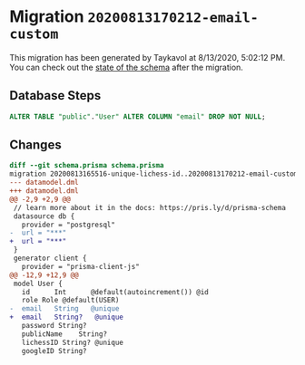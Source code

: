 # Migration `20200813170212-email-custom`

This migration has been generated by Taykavol at 8/13/2020, 5:02:12 PM.
You can check out the [state of the schema](./schema.prisma) after the migration.

## Database Steps

```sql
ALTER TABLE "public"."User" ALTER COLUMN "email" DROP NOT NULL;
```

## Changes

```diff
diff --git schema.prisma schema.prisma
migration 20200813165516-unique-lichess-id..20200813170212-email-custom
--- datamodel.dml
+++ datamodel.dml
@@ -2,9 +2,9 @@
 // learn more about it in the docs: https://pris.ly/d/prisma-schema
 datasource db {
   provider = "postgresql"
-  url = "***"
+  url = "***"
 }
 generator client {
   provider = "prisma-client-js"
@@ -12,9 +12,9 @@
 model User {
   id      Int      @default(autoincrement()) @id
   role Role @default(USER)
-  email   String   @unique
+  email   String?   @unique
   password String?
   publicName    String?
   lichessID String? @unique
   googleID String?
```


